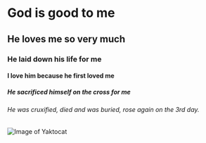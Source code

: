 # God is good to me
## He loves me so very much
### He laid down his life for me
#### I love him because he first loved me
##### He sacrificed himself on the cross for me
###### He was cruxified, died and was buried, rose again on the 3rd day.

![Image of Yaktocat](https://octodex.github.com/images/yaktocat.png)
